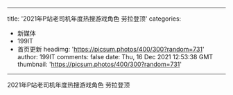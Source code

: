 
---
title: '2021年P站老司机年度热搜游戏角色 劳拉登顶'
categories: 
 - 新媒体
 - 199IT
 - 首页更新
headimg: 'https://picsum.photos/400/300?random=731'
author: 199IT
comments: false
date: Thu, 16 Dec 2021 12:53:38 GMT
thumbnail: 'https://picsum.photos/400/300?random=731'
---

<div>   
2021年P站老司机年度热搜游戏角色 劳拉登顶  
</div>
            